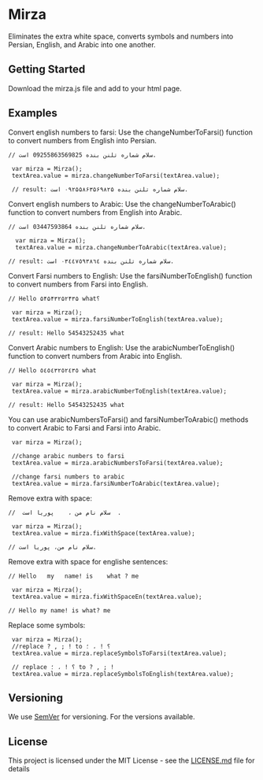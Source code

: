 # Mirza
Eliminates the extra white space, converts symbols and numbers into Persian, English, and Arabic into one another.

## Getting Started

Download the mirza.js file and add to your html page.

## Examples
Convert english numbers to farsi:
Use the changeNumberToFarsi() function to convert numbers from English into Persian.

```
// سلام شماره تلنن بنده 09255863569825 است.

 var mirza = Mirza();
 textArea.value = mirza.changeNumberToFarsi(textArea.value);
 
 // result: سلام شماره تلنن بنده ۰۹۲۵۵۸۶۳۵۶۹۸۲۵ است. 
```
Convert english numbers to Arabic:
Use the changeNumberToArabic() function to convert numbers from English into Arabic.
```
// سلام شماره تلنن بنده 03447593864 است.

  var mirza = Mirza();
  textArea.value = mirza.changeNumberToArabic(textArea.value);

// result: سلام شماره تلنن بنده ٠٣٤٤٧٥٩٣٨٦٤ است. 
```

Convert Farsi numbers to English:
Use the farsiNumberToEnglish() function to convert numbers from Farsi into English.

```
// Hello ۵۴۵۴۳۲۵۲۴۳۵ what؟

 var mirza = Mirza();
 textArea.value = mirza.farsiNumberToEnglish(textArea.value);

// result: Hello 54543252435 what 
```
Convert Arabic numbers to English:
Use the arabicNumberToEnglish() function to convert numbers from Arabic into English.

```
// Hello ٥٤٥٤٣٢٥٢٤٣٥ what 

 var mirza = Mirza();
 textArea.value = mirza.arabicNumberToEnglish(textArea.value);

// result: Hello 54543252435 what 
```
You can use arabicNumbersToFarsi() and farsiNumberToArabic() methods to convert Arabic to Farsi and Farsi into Arabic.

```
 var mirza = Mirza();

 //change arabic numbers to farsi
 textArea.value = mirza.arabicNumbersToFarsi(textArea.value);

 //change farsi numbers to arabic
 textArea.value = mirza.farsiNumberToArabic(textArea.value);

```
Remove extra with space: 

```
//  سلام نام من ،    پوریا است  .   

 var mirza = Mirza();
 textArea.value = mirza.fixWithSpace(textArea.value);

// سلام نام من، پوریا است.

```
Remove extra with space for englishe sentences:
```
// Hello   my   name! is    what ? me

 var mirza = Mirza();
 textArea.value = mirza.fixWithSpaceEn(textArea.value);

// Hello my name! is what? me

```
Replace some symbols:

```
 var mirza = Mirza();
 //replace ? , ; ! to ؟ ! ، ؛
 textArea.value = mirza.replaceSymbolsToFarsi(textArea.value);

 // replace ؟ ! ، ؛ to ? , ; !
 textArea.value = mirza.replaceSymbolsToEnglish(textArea.value);
```
## Versioning

We use [SemVer](http://semver.org/) for versioning. For the versions available.

## License

This project is licensed under the MIT License - see the [LICENSE.md](LICENSE.md) file for details
